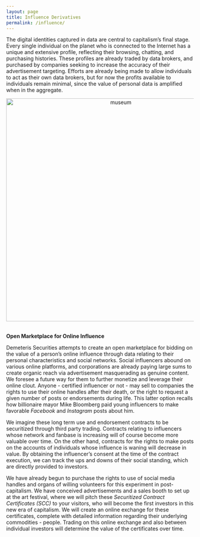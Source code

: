 ```yaml
---
layout: page
title: Influence Derivatives
permalink: /influence/
---
```


The digital identities captured in data are central to capitalism’s final stage. Every single individual on the planet who is connected to the Internet has a unique and extensive profile, reflecting their browsing, chatting, and purchasing histories. These profiles are already traded by data brokers, and purchased by companies seeking to increase the accuracy of their advertisement targeting. Efforts are already being made to allow individuals to act as their own data brokers, but for now the profits available to individuals remain minimal, since the value of personal data is amplified when in the aggregate. 

<center><img src="../assets/people_bw.jpg" alt="museum" width="600"/></center><br>

**Open Marketplace for Online Influence**

Demeteris Securities attempts to create an open marketplace for bidding on the value of a person’s online influence through data relating to their personal characteristics and social networks. Social influencers abound on various online platforms, and corporations are already paying large sums to create organic reach via advertisement masquerading as genuine content. We foresee a future way for them to further monetize and leverage their online clout. Anyone - certified influencer or not - may sell to companies the rights to use their online handles after their death, or the right to request a given number of posts or endorsements during life. This latter option recalls how billionaire mayor Mike Bloomberg paid young influencers to make favorable *Facebook* and *Instagram* posts about him.

We imagine these long term use and endorsement contracts to be securitized through third party trading. Contracts relating to influencers whose network and fanbase is increasing will of course become more valuable over time. On the other hand, contracts for the rights to make posts on the accounts of individuals whose influence is waning will decrease in value. By obtaining the influencer’s consent at the time of the contract execution, we can track the ups and downs of their social standing, which are directly provided to investors.

We have already begun to purchase the rights to use of social media handles and organs of willing volunteers for this experiment in post-capitalism. We have conceived advertisements and a sales booth to set up at the art festival, where we will pitch these *Securitized Contract Certificates (SCC)* to your visitors, who will become the first investors in this new era of capitalism. We will create an online exchange for these certificates, complete with detailed information regarding their underlying commodities - people. Trading on this online exchange and also between individual investors will determine the value of the certificates over time.

